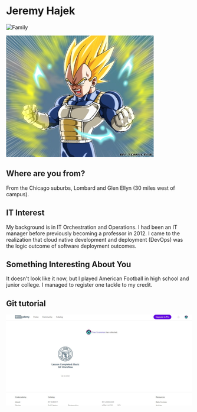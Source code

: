 # Jeremy Hajek

![Family](images/family.jpg "Family")

![Prince of all Sayans](images/vegeta.jpg "Vegeta")

## Where are you from?

From the Chicago suburbs, Lombard and Glen Ellyn (30 miles west of campus).

## IT Interest

My background is in IT Orchestration and Operations.  I had been an IT manager before previously becoming a professor in 2012.  I came to the realization that cloud native development and deployment (DevOps) was the logic outcome of software deployment outcomes.

## Something Interesting About You

It doesn't look like it now, but I played American Football in high school and junior college.  I managed to register one tackle to my credit.

## Git tutorial

![Git Tutorial](images/badge.jpg "Result")